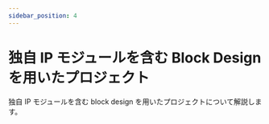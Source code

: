 ```yaml
---
sidebar_position: 4
---
```


# 独自 IP モジュールを含む Block Design を用いたプロジェクト

独自 IP モジュールを含む block design を用いたプロジェクトについて解説します。
